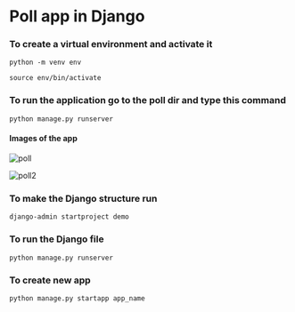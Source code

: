 # Poll app in Django

### To create a virtual environment and activate it
```
python -m venv env
```
```
source env/bin/activate
```
### To run the application go to the poll dir and type this command
```
python manage.py runserver
```

#### Images of the app

![poll](https://user-images.githubusercontent.com/88229259/232331695-7a69edb6-3c79-4131-906f-c04125f43be1.PNG)

![poll2](https://user-images.githubusercontent.com/88229259/232331700-9af1a6d4-e50e-4527-87b9-62b910b89147.PNG)


### To make the Django structure run

```
django-admin startproject demo
```

### To run the Django file
```
python manage.py runserver
```

### To create new app 

```
python manage.py startapp app_name
```
